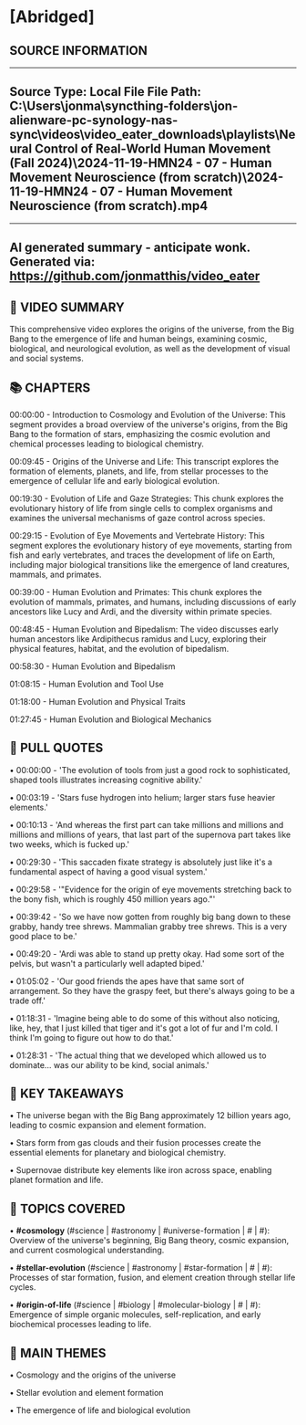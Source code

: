 # [Abridged] 

## SOURCE INFORMATION
--------------------------------------------------
Source Type: Local File
File Path: C:\Users\jonma\syncthing-folders\jon-alienware-pc-synology-nas-sync\videos\video_eater_downloads\playlists\Neural Control of Real-World Human Movement (Fall 2024)\2024-11-19-HMN24 - 07 - Human Movement Neuroscience (from scratch)\2024-11-19-HMN24 - 07 - Human Movement Neuroscience (from scratch).mp4
--------------------------------------------------



    
---
AI generated summary - anticipate wonk.
Generated via: https://github.com/jonmatthis/video_eater
---


📝 VIDEO SUMMARY
--------------------------------------------------
This comprehensive video explores the origins of the universe, from the Big Bang to the emergence of life and human beings, examining cosmic, biological, and neurological evolution, as well as the development of visual and social systems.

📚 CHAPTERS
--------------------------------------------------

00:00:00 - Introduction to Cosmology and Evolution of the Universe:
 This segment provides a broad overview of the universe's origins, from the Big Bang to the formation of stars, emphasizing the cosmic evolution and chemical processes leading to biological chemistry.

00:09:45 - Origins of the Universe and Life:
 This transcript explores the formation of elements, planets, and life, from stellar processes to the emergence of cellular life and early biological evolution.

00:19:30 - Evolution of Life and Gaze Strategies:
 This chunk explores the evolutionary history of life from single cells to complex organisms and examines the universal mechanisms of gaze control across species.

00:29:15 - Evolution of Eye Movements and Vertebrate History:
 This segment explores the evolutionary history of eye movements, starting from fish and early vertebrates, and traces the development of life on Earth, including major biological transitions like the emergence of land creatures, mammals, and primates.

00:39:00 - Human Evolution and Primates:
 This chunk explores the evolution of mammals, primates, and humans, including discussions of early ancestors like Lucy and Ardi, and the diversity within primate species.

00:48:45 - Human Evolution and Bipedalism:
 The video discusses early human ancestors like Ardipithecus ramidus and Lucy, exploring their physical features, habitat, and the evolution of bipedalism.

00:58:30 - Human Evolution and Bipedalism

01:08:15 - Human Evolution and Tool Use

01:18:00 - Human Evolution and Physical Traits

01:27:45 - Human Evolution and Biological Mechanics


💬 PULL QUOTES
--------------------------------------------------

• 00:00:00 - 'The evolution of tools from just a good rock to sophisticated, shaped tools illustrates increasing cognitive ability.'

• 00:03:19 - 'Stars fuse hydrogen into helium; larger stars fuse heavier elements.'

• 00:10:13 - 'And whereas the first part can take millions and millions and millions and millions of years, that last part of the supernova part takes like two weeks, which is fucked up.'

• 00:29:30 - 'This saccaden fixate strategy is absolutely just like it's a fundamental aspect of having a good visual system.'

• 00:29:58 - '"Evidence for the origin of eye movements stretching back to the bony fish, which is roughly 450 million years ago."'

• 00:39:42 - 'So we have now gotten from roughly big bang down to these grabby, handy tree shrews. Mammalian grabby tree shrews. This is a very good place to be.'

• 00:49:20 - 'Ardi was able to stand up pretty okay. Had some sort of the pelvis, but wasn't a particularly well adapted biped.'

• 01:05:02 - 'Our good friends the apes have that same sort of arrangement. So they have the graspy feet, but there's always going to be a trade off.'

• 01:18:31 - 'Imagine being able to do some of this without also noticing, like, hey, that I just killed that tiger and it's got a lot of fur and I'm cold. I think I'm going to figure out how to do that.'

• 01:28:31 - 'The actual thing that we developed which allowed us to dominate... was our ability to be kind, social animals.'


🎯 KEY TAKEAWAYS
--------------------------------------------------

• The universe began with the Big Bang approximately 12 billion years ago, leading to cosmic expansion and element formation.

• Stars form from gas clouds and their fusion processes create the essential elements for planetary and biological chemistry.

• Supernovae distribute key elements like iron across space, enabling planet formation and life.

🤔 TOPICS COVERED
--------------------------------------------------

• **#cosmology**
 	(#science | #astronomy | #universe-formation | # | #):
		 Overview of the universe's beginning, Big Bang theory, cosmic expansion, and current cosmological understanding.

• **#stellar-evolution**
 	(#science | #astronomy | #star-formation | # | #):
		 Processes of star formation, fusion, and element creation through stellar life cycles.

• **#origin-of-life**
 	(#science | #biology | #molecular-biology | # | #):
		 Emergence of simple organic molecules, self-replication, and early biochemical processes leading to life.


💭 MAIN THEMES
--------------------------------------------------

• Cosmology and the origins of the universe

• Stellar evolution and element formation

• The emergence of life and biological evolution
